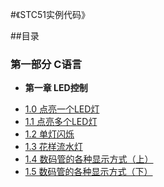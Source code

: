 #《STC51实例代码》

##目录
### 第一部分 C语言
* **第一章 LED控制**
 - [1.0 点亮一个LED灯](点亮一个LED灯.c)
 - [1.1 点亮多个LED灯](点亮多个LED灯.c)
 - [1.2 单灯闪烁](单灯闪烁.c)
 - [1.3 花样流水灯](花样流水灯.c)
 - [1.4 数码管的各种显示方式（上）](数码管的各种显示方式1.c)
 - [1.5 数码管的各种显示方式（下）](数码管的各种显示方式2.c)

 
